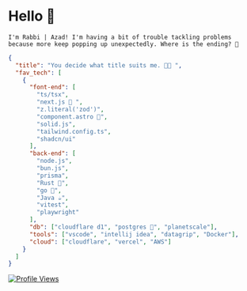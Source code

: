 # Hello 👋

`I'm Rabbi | Azad! I'm having a bit of trouble tackling problems because more keep popping up unexpectedly. Where is the ending? 🤪 `


```json
{
  "title": "You decide what title suits me. 👨‍💻 ",
  "fav_tech": [
    {
      "font-end": [
        "ts/tsx",
        "next.js 🔼 ",
        "z.literal('zod')",
        "component.astro 🚀",
        "solid.js",
        "tailwind.config.ts",
        "shadcn/ui"
      ],
      "back-end": [
        "node.js",
        "bun.js",
        "prisma",
        "Rust 🦂",
        "go 🐹",
        "Java ☕️",
        "vitest",
        "playwright"
      ],
      "db": ["cloudflare d1", "postgres 🐘", "planetscale"],
      "tools": ["vscode", "intellij idea", "datagrip", "Docker"],
      "cloud": ["cloudflare", "vercel", "AWS"]
    }
  ]
}
```

[![Profile Views](https://komarev.com/ghpvc/?username=golamrabbiazad&label=Profile%20views&color=0e75b6&style=flat)](https://komarev.com/ghpvc/?username=golamrabbiazad&label=Profile%20views&color=0e75b6&style=flat)

